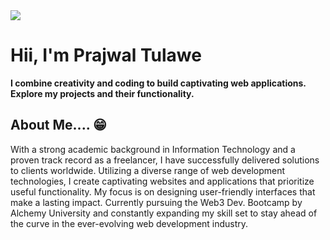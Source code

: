 <img src="https://media.licdn.com/dms/image/C4D16AQGMq8LB6dcTpQ/profile-displaybackgroundimage-shrink_350_1400/0/1657293266246?e=1700697600&v=beta&t=NRD5HDtOeNsqktK4QhpF0oH5qcWRkPZgZiC1APCbEjk">

# Hii, I'm Prajwal Tulawe
__I combine creativity and coding to build captivating web applications. Explore my projects and their functionality.__

## About Me.... 😁
 With a strong academic background in Information Technology and a proven track record as a freelancer, I have successfully delivered solutions to clients worldwide. 
 Utilizing a diverse range of web development technologies, I create captivating websites and applications that prioritize useful functionality. My focus is on designing user-friendly interfaces that make a lasting impact. 
 Currently pursuing the Web3 Dev. Bootcamp by Alchemy University and constantly expanding my skill set to stay ahead of the curve in the ever-evolving web development industry. 
